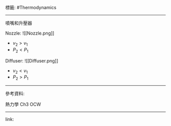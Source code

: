 標籤: #Thermodynamics 

---

噴嘴和升壓器

Nozzle:
![[Nozzle.png]]

- $v_2 > v_1$
- $P_2 < P_1$

Diffuser:
![[Diffuser.png]]

- $v_2 < v_1$
- $P_2 > P_1$

---

參考資料:

熱力學 Ch3 OCW

---

link:

